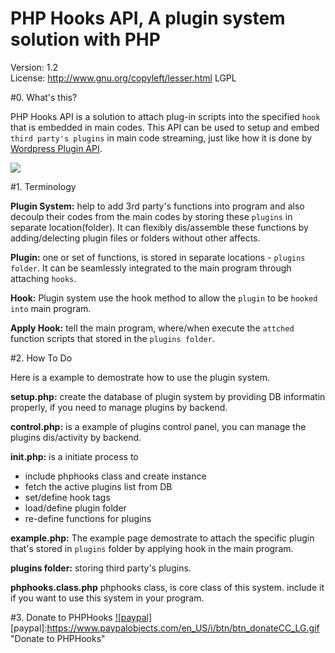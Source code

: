   PHP Hooks API, A plugin system solution with PHP
==========================================================

Version: 1.2 <br/>
License: http://www.gnu.org/copyleft/lesser.html LGPL

#0. What's this?

PHP Hooks API is a solution to attach plug-in scripts into the specified `hook` that is embedded in main codes. This API can be used to setup and embed `third party's plugins` in main code streaming, just like how it is done by [Wordpress Plugin API](http://codex.wordpress.org/Plugin_API).

![](https://github.com/ericwanghp/PHPHooks/blob/develop/phphooks.png)

#1. Terminology

**Plugin System:** help to add 3rd party's functions into program and also decoulp their codes from the main codes by storing these `plugins` in separate location(folder). It can flexibly dis/assemble these functions by adding/delecting  plugin files or folders without other affects. 

**Plugin:** one or set of functions, is stored in separate locations - `plugins folder`. It can be seamlessly integrated to the main program through attaching `hooks`. 

**Hook:** Plugin system use the hook method to allow the `plugin` to be `hooked into` main program.

**Apply Hook:** tell the main program, where/when execute the `attched` function scripts that stored in the `plugins folder`. 


#2. How To Do

Here is a example to demostrate how to use the plugin system.

**setup.php:** create the database of plugin system by providing DB informatin properly, if you need to manage plugins by backend.

**control.php:** is a example of plugins control panel, you can manage the plugins dis/activity by backend.

**init.php:** is a initiate process to

* include phphooks class and create instance
* fetch the active plugins list from DB
* set/define hook tags
* load/define plugin folder
* re-define functions for plugins

**example.php:** The example page demostrate to attach the specific plugin that's stored in `plugins` folder by applying hook in the main program.

**plugins folder:** storing third party's plugins.

**phphooks.class.php** phphooks class,  is core class of this system. include it if you want to use this system in your program.

#3. Donate to PHPHooks
[![paypal]](https://www.paypal.com/cgi-bin/webscr?cmd=_donations&business=eric%2ewzy%40gmail%2ecom&lc=US&item_name=Donate%20to%20PHPHooks&no_note=0&currency_code=USD&bn=PP%2dDonationsBF%3abtn_donateCC_LG%2egif%3aNonHostedGuest)
[paypal]:https://www.paypalobjects.com/en_US/i/btn/btn_donateCC_LG.gif "Donate to PHPHooks"